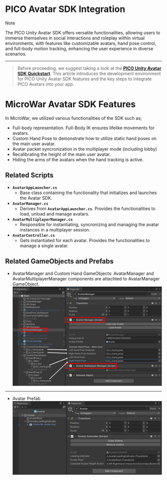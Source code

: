 # PICO Avatar SDK Integration
> [!NOTE]
> The PICO Unity Avatar SDK offers versatile functionalities, allowing users to immerse themselves in social interactions and roleplay within virtual environments, with features like customizable avatars, hand pose control, and full-body motion tracking, enhancing the user experience in diverse scenarios.

---
> Before proceeding, we suggest taking a look at the **[PICO Unity Avatar SDK Quickstart](https://developer.picoxr.com/document/unity-avatar/get-started-with-pico-avatar/)**. This article introduces the development environment for PICO Unity Avatar SDK features and the key steps to integrate PICO Avatars into your app.

# MicroWar Avatar SDK Features
In MicroWar, we utilized various functionalities of the SDK such as;
- Full-body representation. Full-Body IK ensures lifelike movements for avatars.
- Custom Hand Pose to demonstrate how to utilize static hand poses on the main user avatar.
- Avatar packet syncronization in the multiplayer mode (including lobby)
- Recalibrating the height of the main user avatar.
- Hiding the arms of the avatars when the hand tracking is active.


## Related Scripts
- **`AvatarAppLauncher.cs`**<br>
	- Base class containing the functionality that initializes and launches the Avatar SDK.
- **`AvatarManager.cs`**<br>
	- Derives from **`AvatarAppLauncher.cs`**. Provides the functionalities to load, unload and manage avatars.
- **`AvatarMultiplayerManager.cs`**<br>
	- Responsible for instantiating, syncronizing and managing the avatar instances in a multiplayer session.
- **`AvatarController.cs`**<br>
	- Gets instantiated for each avatar. Provides the functionalities to manage a single avatar.

## Related GameObjects and Prefabs
- AvatarManager and Custom Hand GameObjects: AvatarManager and AvatarMultiplayerManager components are attachted to AvatarManager GameObject.
 ![AvatarManager](/Documentation/Files/Avatars/AvatarManager.png)
---
- Avatar Prefab
 ![AvatarManager](/Documentation/Files/Avatars/AvatarPrefab.png)

